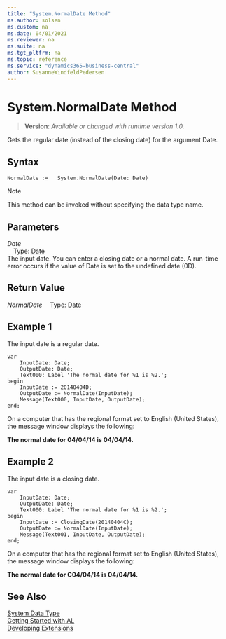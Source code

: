 ```yaml
---
title: "System.NormalDate Method"
ms.author: solsen
ms.custom: na
ms.date: 04/01/2021
ms.reviewer: na
ms.suite: na
ms.tgt_pltfrm: na
ms.topic: reference
ms.service: "dynamics365-business-central"
author: SusanneWindfeldPedersen
---
```

[//]: # (START>DO_NOT_EDIT)
[//]: # (IMPORTANT:Do not edit any of the content between here and the END>DO_NOT_EDIT.)
[//]: # (Any modifications should be made in the .xml files in the ModernDev repo.)
# System.NormalDate Method
> **Version**: _Available or changed with runtime version 1.0._

Gets the regular date (instead of the closing date) for the argument Date.


## Syntax
```
NormalDate :=   System.NormalDate(Date: Date)
```
> [!NOTE]
> This method can be invoked without specifying the data type name.
## Parameters
*Date*  
&emsp;Type: [Date](../date/date-data-type.md)  
The input date. You can enter a closing date or a normal date. A run-time error occurs if the value of Date is set to the undefined date (0D).  


## Return Value
*NormalDate*
&emsp;Type: [Date](../date/date-data-type.md)



[//]: # (IMPORTANT: END>DO_NOT_EDIT)

## Example 1

The input date is a regular date.
  
```al
var
    InputDate: Date;
    OutputDate: Date;
    Text000: Label 'The normal date for %1 is %2.';
begin
    InputDate := 20140404D;  
    OutputDate := NormalDate(InputDate);  
    Message(Text000, InputDate, OutputDate);  
end;
```  
  
On a computer that has the regional format set to English \(United States\), the message window displays the following:  
  
**The normal date for 04/04/14 is 04/04/14.**  
  
## Example 2

The input date is a closing date.
  
```al
var
    InputDate: Date;
    OutputDate: Date;
    Text000: Label 'The normal date for %1 is %2.';
begin
    InputDate := ClosingDate(20140404C);  
    OutputDate := NormalDate(InputDate);  
    Message(Text001, InputDate, OutputDate);  
end;
```  
  
On a computer that has the regional format set to English \(United States\), the message window displays the following:  
  
**The normal date for C04/04/14 is 04/04/14.**  

## See Also

[System Data Type](system-data-type.md)  
[Getting Started with AL](../../devenv-get-started.md)  
[Developing Extensions](../../devenv-dev-overview.md)
